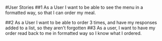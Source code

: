 #User Stories
##1 As a User I want to be able to see the menu in a formatted way, so that I can order my meal.

##2 As a User I want to be able to order 3 times, and have my responses added to a list, so they aren't forgotten
##3 As a user, I want to have my order read back to me in formatted way so I know what I ordered.
